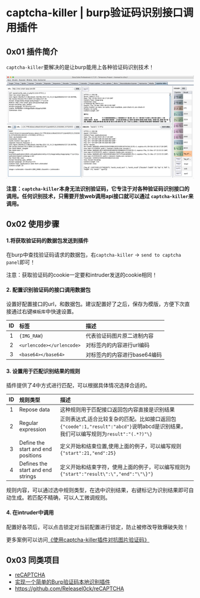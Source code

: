 # captcha-killer | burp验证码识别接口调用插件
## 0x01 插件简介
`captcha-killer`要解决的是让burp能用上各种验证码识别技术！

![主界面](./doc/captcha-killer.png)

**注意：`captcha-killer`本身无法识别验证码，它专注于对各种验证码识别接口的调用。任何识别技术，只需要开放web调用api接口就可以通过
`captcha-killer`来调用。**

## 0x02 使用步骤

#### 1.将获取验证码的数据包发送到插件
在burp中查找验证码请求的数据包，右`captcha-killer` -> `send to captcha panel`即可！


注意：获取验证码的cookie一定要和intruder发送的cookie相同！
#### 2. 配置识别验证码的接口调用数据包
设置好配置接口的url，和数据包。建议配置好了之后，保存为模版，方便下次直接通过右键`模板库`中快速设置。

|ID|标签|描述|
|:---:|:---|:---|
|1|`{IMG_RAW}`|代表验证码图片原二进制内容|
|2|`<urlencode></urlencode>`|对标签内的内容进行url编码|
|3|`<base64></base64>`|对标签内的内容进行base64编码|

#### 3. 设置用于匹配识别结果的规则
插件提供了4中方式进行匹配，可以根据具体情况选择合适的。

|ID|规则类型|描述|
|:---:|:---|:---|
|1|Repose data|这种规则用于匹配接口返回包内容直接是识别结果|
|2|Regular expression|正则表达式,适合比较复杂的匹配。比如接口返回包`{"coede":1,"result":"abcd"}`说明abcd是识别结果，我们可以编写规则为`result":"(.*?)"\}`|
|3|Define the start and end positions|定义开始和结束位置,使用上面的例子，可以编写规则`{"start":21,"end":25}`|
|4|Defines the start and end strings|定义开始和结束字符，使用上面的例子，可以编写规则为`{"start":"result\":\","end":"\"\}"}`|

规则内容，可以通过选中规则类型，在选中识别结果，右键标记为识别结果即可自动生成。若匹配不精确，可以人工微调规则。
#### 4. 在intruder中调用
配置好各项后，可以点击锁定对当前配置进行锁定，防止被修改导致爆破失败！

更多案例可以访问[《使用captcha-killer插件对抗图片验证码》](http://gv7.me)

## 0x03 同类项目
* [reCAPTCHA](https://github.com/bit4woo/reCAPTCHA)
* [实现一个简单的Burp验证码本地识别插件](https://www.freebuf.com/articles/web/168679.html)
* https://github.com/Releasel0ck/reCAPTCHA